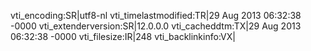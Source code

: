 vti_encoding:SR|utf8-nl
vti_timelastmodified:TR|29 Aug 2013 06:32:38 -0000
vti_extenderversion:SR|12.0.0.0
vti_cacheddtm:TX|29 Aug 2013 06:32:38 -0000
vti_filesize:IR|248
vti_backlinkinfo:VX|
